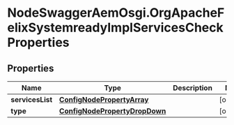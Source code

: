 # NodeSwaggerAemOsgi.OrgApacheFelixSystemreadyImplServicesCheckProperties

## Properties

Name | Type | Description | Notes
------------ | ------------- | ------------- | -------------
**servicesList** | [**ConfigNodePropertyArray**](ConfigNodePropertyArray.md) |  | [optional] 
**type** | [**ConfigNodePropertyDropDown**](ConfigNodePropertyDropDown.md) |  | [optional] 


